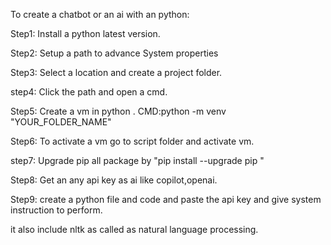 To create a chatbot or an ai with an python:

Step1: Install a python latest version.

Step2: Setup a path to advance System properties

Step3: Select a location and create a project folder.

step4: Click the path and open a cmd.

Step5: Create a vm in python .
      CMD:python -m venv "YOUR_FOLDER_NAME"

Step6: To activate a vm go to script folder and activate vm.

step7: Upgrade pip all package by "pip install --upgrade pip "

Step8: Get an any api key as ai like copilot,openai.

Step9: create a python file and code and paste the api key and give system instruction to perform.

it also include nltk as called as natural language processing.
